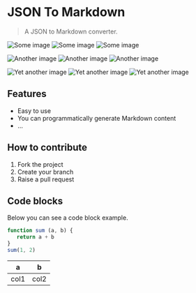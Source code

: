 # JSON To Markdown

> A JSON to Markdown converter.

![](https://example.com/some-image.png "Some image")
![](https://example.com/some-image.png "Some image")
![](https://example.com/some-image.png "Some image")

![](https://example.com/some-image1.png "Another image")
![](https://example.com/some-image1.png "Another image")
![](https://example.com/some-image1.png "Another image")

![](https://example.com/some-image2.png "Yet another image")
![](https://example.com/some-image2.png "Yet another image")
![](https://example.com/some-image2.png "Yet another image")


## Features


 - Easy to use
 - You can programmatically generate Markdown content
 - ...

## How to contribute


 1. Fork the project
 2. Create your branch
 3. Raise a pull request

## Code blocks


Below you can see a code block example.

```js
function sum (a, b) {
   return a + b
}
sum(1, 2)
```

|  a  |  b  |
| --- | --- |
| col1 | col2 |
